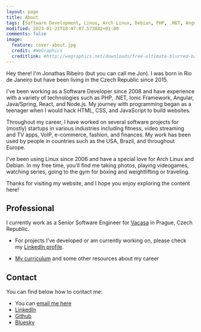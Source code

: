 ```yaml
---
layout: page
title: About
tags: [Software Development, Linux, Arch Linux, Debian, PHP, .NET, Angular, Typescript, Java, Spring, React, Node.js, JavaScript]
modified: 2023-01-21T18:47:07.573882+01:00
comments: false
image:
  feature: cover-about.jpg
  credit: #WeGraphics
  creditlink: #http://wegraphics.net/downloads/free-ultimate-blurred-background-pack/
---
```

 
Hey there! I'm Jonathas Ribeiro (but you can call me Jon). I was born in Rio de Janeiro but have been living in the Czech Republic since 2015.

I've been working as a Software Developer since 2008 and have experience with a variety of technologies such as PHP, .NET, Ionic Framework, Angular, Java/Spring, React, and Node.js. My journey with programming began as a teenager when I would hack HTML, CSS, and JavaScript to build websites.

Throughout my career, I have worked on several software projects for (mostly) startups in various industries including fitness, video streaming and TV apps, VoIP, e-commerce, fashion, and finances. My work has been used by people in countries such as the USA, Brazil, and throughout Europe.

I've been using Linux since 2006 and have a special love for Arch Linux and Debian. In my free time, you'll find me taking photos, playing videogames, watching series, going to the gym for boxing and weightlifting or traveling.

Thanks for visiting my website, and I hope you enjoy exploring the content here!

## Professional

I currently work as a Senior Software Engineer for [Vacasa](https://www.vacasa.com/) in Prague, Czech Republic.

* For projects I've developed or am currently working on, please check my [LinkedIn profile](https://www.linkedin.com/in/jonathasribeiro/).

* [My curriculum](https://jonathas.com/curriculum-vitae) and some other resources about my career

## Contact

You can find below how to contact me:

* You can [email me here](mailto:contact@jonathas.com)
* [LinkedIn](https://linkedin.com/in/jonathasribeiro)
* [Github](https://github.com/jonathas)
* [Bluesky](https://bsky.app/profile/jonathas.com)
